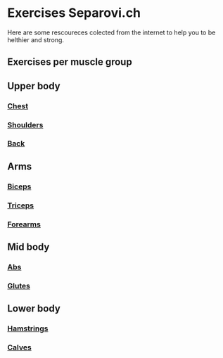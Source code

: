 # Exercises Separovi.ch
Here are some rescoureces colected from the internet to help you to be helthier and strong.
## Exercises per muscle group

## Upper body
### [Chest](/muscle-group/chest.html)
### [Shoulders](/muscle-group/shoulders.html)
### [Back](/muscle-group/back.html)
## Arms
### [Biceps](/muscle-group/biceps.html)
### [Triceps](/muscle-group/triceps.html)
### [Forearms](/muscle-group/forearms.html)
## Mid body
### [Abs](/muscle-group/abs.html)
### [Glutes](/muscle-group/glutes.html)
## Lower body
### [Hamstrings](/muscle-group/hamstrings.html)
### [Calves](/muscle-group/calves.html)

